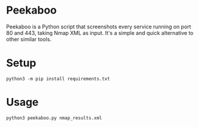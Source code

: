 # Peekaboo

Peekaboo is a Python script that screenshots every service running on port 80 and 443, taking Nmap XML as input. It's a simple and quick alternative to other similar tools.

# Setup
```
python3 -m pip install requirements.txt
```

# Usage
```
python3 peekaboo.py nmap_results.xml
```
